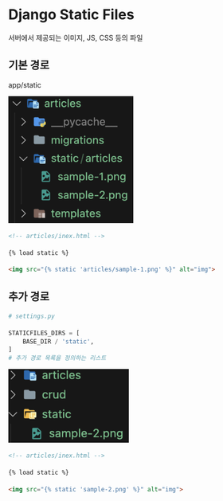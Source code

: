 # Django Static Files

서버에서 제공되는 이미지, JS, CSS 등의 파일

## 기본 경로

app/static

![django_static_files1](django_static_files1.png)

```html
<!-- articles/inex.html -->

{% load static %}

<img src="{% static 'articles/sample-1.png' %}" alt="img">
```

## 추가 경로

```python
# settings.py

STATICFILES_DIRS = [
    BASE_DIR / 'static',
]
# 추가 경로 목록을 정의하는 리스트
```

![django_static_files2](django_static_files2.png)

```html
<!-- articles/inex.html -->

{% load static %}

<img src="{% static 'sample-2.png' %}" alt="img">
```
